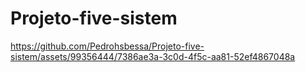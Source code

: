 # Projeto-five-sistem


https://github.com/Pedrohsbessa/Projeto-five-sistem/assets/99356444/7386ae3a-3c0d-4f5c-aa81-52ef4867048a


